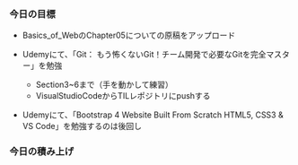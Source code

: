 ### 今日の目標
- Basics_of_WebのChapter05についての原稿をアップロード
- Udemyにて、「Git： もう怖くないGit！チーム開発で必要なGitを完全マスター」を勉強
  - Section3~6まで（手を動かして練習）
  - VisualStudioCodeからTILレポジトリにpushする

- Udemyにて、「Bootstrap 4 Website Built From Scratch HTML5, CSS3 & VS Code」を勉強するのは後回し
  
### 今日の積み上げ
